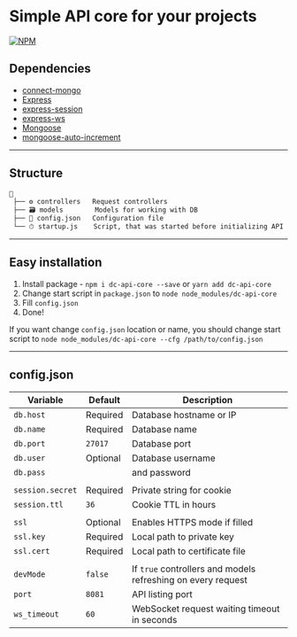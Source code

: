 # Simple API core for your projects

[![NPM](https://nodei.co/npm/dc-api-core.png)](https://npmjs.com/package/dc-api-core)

## Dependencies

* [connect-mongo](https://github.com/kcbanner/connect-mongo)
* [Express](https://github.com/expressjs/express)
* [express-session](https://github.com/expressjs/session)
* [express-ws](https://github.com/HenningM/express-ws)
* [Mongoose](https://github.com/Automattic/mongoose)
* [mongoose-auto-increment](https://github.com/codetunnel/mongoose-auto-increment)

---

## Structure

```txt
📙
 ├── ⚙️ controllers   Request controllers
 ├── 🗃️ models        Models for working with DB
 ├── ️📃 config.json   Configuration file
 └── ⏱ startup.js    Script, that was started before initializing API
```

---

## Easy installation

1) Install package - `npm i dc-api-core --save` or `yarn add dc-api-core`
2) Change start script in `package.json` to `node node_modules/dc-api-core`
3) Fill `config.json`
4) Done!

If you want change `config.json` location or name, you should
change start script to `node node_modules/dc-api-core --cfg /path/to/config.json`

---

## config.json

| Variable         | Default       | Description                                                  |
|------------------|---------------|--------------------------------------------------------------|
| `db.host`        | Required      | Database hostname or IP                                      |
| `db.name`        | Required      | Database name                                                |
| `db.port`        | `27017`       | Database port                                                |
| `db.user`        | Optional      | Database username                                            |
| `db.pass`        |               | and password                                                 |
|                  |               |                                                              |
| `session.secret` | Required      | Private string for cookie                                    |
| `session.ttl`    | `36`          | Cookie TTL in hours                                          |
|                  |               |                                                              |
| `ssl`            | Optional      | Enables HTTPS mode if filled                                 |
| `ssl.key`        | Required      | Local path to private key                                    |
| `ssl.cert`       | Required      | Local path to certificate file                               |
|                  |               |                                                              |
| `devMode`        | `false`       | If `true` controllers and models refreshing on every request |
| `port`           | `8081`        | API listing port                                             |
| `ws_timeout`     | `60`          | WebSocket request waiting timeout in seconds                 |